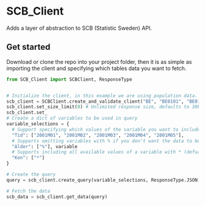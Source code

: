 # SCB_Client
Adds a layer of abstraction to SCB (Statistic Sweden) API.

## Get started
Download or clone the repo into your project folder, then it is as simple as importing the client and specifying which tables data you want to fetch. 

```Python
from SCB_Client import SCBClient, ResponseType


# Initialize the client, in this example we are using population data.
scb_client = SCBClient.create_and_validate_client("BE", "BE0101", "BE0101A", "BefolkManad") 
scb_client.set_size_limit(0) # Unlimited response size, defaults to 30k
scb_client.set_
# Create a dict of variables to be used in query
variable_selections = {
  # Support specifying which values of the variable you want to include
  "Tid": ["2001M01", "2001M02", "2001M03", "2001M04", "2001M05"],
  # Supports omitting variables with % if you don't want the data to be grouped by that 
  "Alder": ["%"], variable
  # Supports including all available values of a variable with * (defualt behaviour if variable is not specifyed in query).
  "Kon": ["*"] 
}

# Create the query
query = scb_client.create_query(variable_selections, ResponseType.JSON)

# Fetch the data
scb_data = scb_client.get_data(query)
```